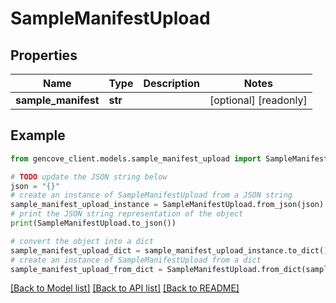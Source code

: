 # SampleManifestUpload


## Properties

Name | Type | Description | Notes
------------ | ------------- | ------------- | -------------
**sample_manifest** | **str** |  | [optional] [readonly]

## Example

```python
from gencove_client.models.sample_manifest_upload import SampleManifestUpload

# TODO update the JSON string below
json = "{}"
# create an instance of SampleManifestUpload from a JSON string
sample_manifest_upload_instance = SampleManifestUpload.from_json(json)
# print the JSON string representation of the object
print(SampleManifestUpload.to_json())

# convert the object into a dict
sample_manifest_upload_dict = sample_manifest_upload_instance.to_dict()
# create an instance of SampleManifestUpload from a dict
sample_manifest_upload_from_dict = SampleManifestUpload.from_dict(sample_manifest_upload_dict)
```
[[Back to Model list]](../README.md#documentation-for-models) [[Back to API list]](../README.md#documentation-for-api-endpoints) [[Back to README]](../README.md)
